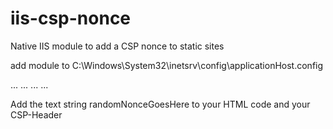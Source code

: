 # iis-csp-nonce
Native IIS module to add a CSP nonce to static sites


add module to C:\Windows\System32\inetsrv\config\applicationHost.config

<globalModules>
  ...
  <add name="CSPNonce" image="%ProgramFiles%\IIS\CSPNonce\CSPNonce.dll" />
  ...
<globalModules/>

<modules>
  ...
  <add name="CSPNonce" />
  ...
</modules>



Add the text string randomNonceGoesHere to your HTML code and your CSP-Header
<style nonce="randomNonceGoesHere">


  
Content-Security-Policy
  default-src 'self'; script-src 'nonce-randomNonceGoesHere' ...
